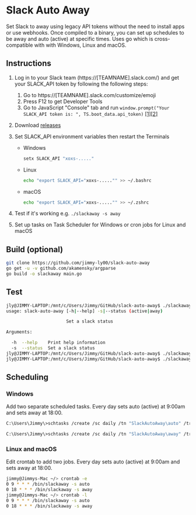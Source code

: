 # Slack Auto Away 
Set Slack to away using legacy API tokens without the need to install apps or use webhooks. Once compiled to a binary, you can set up schedules to be away and auto (active) at specific times. Uses go which is cross-compatible with with Windows, Linux and macOS.

## Instructions
1. Log in to your Slack team (https://[TEAMNAME].slack.com/) and get your SLACK_API token by following the following steps:
    1. Go to https://[TEAMNAME].slack.com/customize/emoji
    2. Press F12 to get Developer Tools
    3. Go to JavaScript "Console" tab and run `window.prompt("Your SLACK_API token is: ", TS.boot_data.api_token)` [[1]](https://github.com/erroneousboat/slack-term/wiki#running-slack-term-without-legacy-tokens)[[2]](https://github.com/yuya373/emacs-slack#how-to-get-token)
    
2. Download [releases](https://github.com/jimmy-ly00/slack-auto-away/releases)

3. Set SLACK_API environment variables then restart the Terminals

    * Windows

      ```sh
      setx SLACK_API "xoxs-....."
      ```

    * Linux 

      ```sh
      echo "export SLACK_API="xoxs-....."" >> ~/.bashrc
      ```

    * macOS

      ```sh
      echo "export SLACK_API="xoxs-....."" >> ~/.zshrc
      ```
    
4. Test if it's working e.g. `./slackaway -s away`

5. Set up tasks on Task Scheduler for Windows or cron jobs for Linux and macOS

## Build (optional)
```sh
git clone https://github.com/jimmy-ly00/slack-auto-away 
go get -u -v github.com/akamensky/argparse
go build -o slackaway main.go
```

## Test

```sh
jly@JIMMY-LAPTOP:/mnt/c/Users/Jimmy/GitHub/slack-auto-away$ ./slackaway -h
usage: slack-auto-away [-h|--help] -s|--status (active|away)

                       Set a slack status

Arguments:

  -h  --help    Print help information
  -s  --status  Set a slack status
jly@JIMMY-LAPTOP:/mnt/c/Users/Jimmy/GitHub/slack-auto-away$ ./slackaway -s away
jly@JIMMY-LAPTOP:/mnt/c/Users/Jimmy/GitHub/slack-auto-away$ ./slackaway -s auto
```

## Scheduling

### Windows

Add two separate scheduled tasks. Every day sets auto (active) at 9:00am and sets away at 18:00.

```sh
C:\Users\Jimmy\>schtasks /create /sc daily /tn "SlackAutoAway\auto" /tr "'c:\Google Drive\Misc\Scripts\slackaway-windows-amd64.exe' -s auto" /st 09:00

C:\Users\Jimmy\>schtasks /create /sc daily /tn "SlackAutoAway\away" /tr "'c:\Google Drive\Misc\Scripts\slackaway-windows-amd64.exe' -s away" /st 18:00
```

### Linux and macOS

Edit crontab to add two jobs. Every day sets auto (active) at 9:00am and sets away at 18:00.

```sh
jimmy@Jimmys-Mac ~/> crontab -e
0 9 * * * /bin/slackaway -s auto
0 18 * * * /bin/slackaway -s away
jimmy@Jimmys-Mac ~/> crontab -l
0 9 * * * /bin/slackaway -s auto
0 18 * * * /bin/slackaway -s away
```

